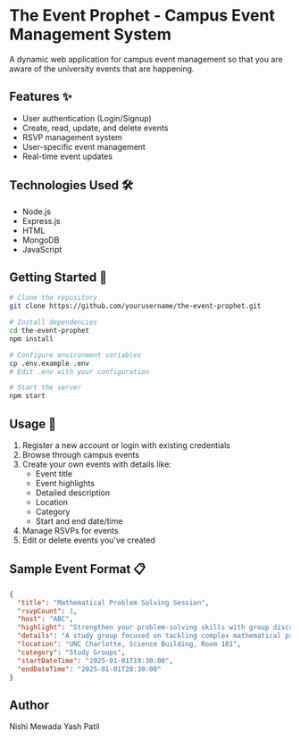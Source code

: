 # The Event Prophet - Campus Event Management System

A dynamic web application for campus event management so that you are aware of the university events that are happening.

## Features ✨

- User authentication (Login/Signup)
- Create, read, update, and delete events
- RSVP management system
- User-specific event management
- Real-time event updates

## Technologies Used 🛠️

- Node.js
- Express.js
- HTML
- MongoDB
- JavaScript

## Getting Started 🚀

```bash
# Clone the repository
git clone https://github.com/yourusername/the-event-prophet.git

# Install dependencies
cd the-event-prophet
npm install

# Configure environment variables
cp .env.example .env
# Edit .env with your configuration

# Start the server
npm start

```

## Usage 📝

1. Register a new account or login with existing credentials
2. Browse through campus events
3. Create your own events with details like:
    - Event title
    - Event highlights
    - Detailed description
    - Location
    - Category
    - Start and end date/time
4. Manage RSVPs for events
5. Edit or delete events you've created

## Sample Event Format 📋

```json
{
  "title": "Mathematical Problem Solving Session",
  "rsvpCount": 1,
  "host": "ABC",
  "highlight": "Strengthen your problem-solving skills with group discussions and expert guidance",
  "details": "A study group focused on tackling complex mathematical problems and preparing for upcoming exams, with the support of peers and instructors",
  "location": "UNC Charlotte, Science Building, Room 101",
  "category": "Study Groups",
  "startDateTime": "2025-01-01T19:30:00",
  "endDateTime": "2025-01-01T20:30:00"
}

```

## Author 

Nishi Mewada
Yash Patil
